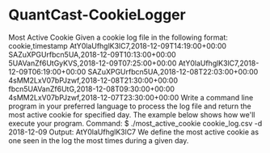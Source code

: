 # QuantCast-CookieLogger
Most Active Cookie
Given a cookie log file in the following format:
cookie,timestamp AtY0laUfhglK3lC7,2018-12-09T14:19:00+00:00 SAZuXPGUrfbcn5UA,2018-12-09T10:13:00+00:00 5UAVanZf6UtGyKVS,2018-12-09T07:25:00+00:00 AtY0laUfhglK3lC7,2018-12-09T06:19:00+00:00 SAZuXPGUrfbcn5UA,2018-12-08T22:03:00+00:00 4sMM2LxV07bPJzwf,2018-12-08T21:30:00+00:00 fbcn5UAVanZf6UtG,2018-12-08T09:30:00+00:00 4sMM2LxV07bPJzwf,2018-12-07T23:30:00+00:00
Write a command line program in your preferred language to process the log file and return the most active cookie for specified day. The example below shows how we'll execute your program.
Command:
$ ./most_active_cookie cookie_log.csv -d 2018-12-09 Output:
AtY0laUfhglK3lC7
We define the most active cookie as one seen in the log the most times during a given day.
